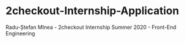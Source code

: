 # 2checkout-Internship-Application
Radu-Ștefan MInea - 2checkout Internship Summer 2020 - Front-End Engineering
